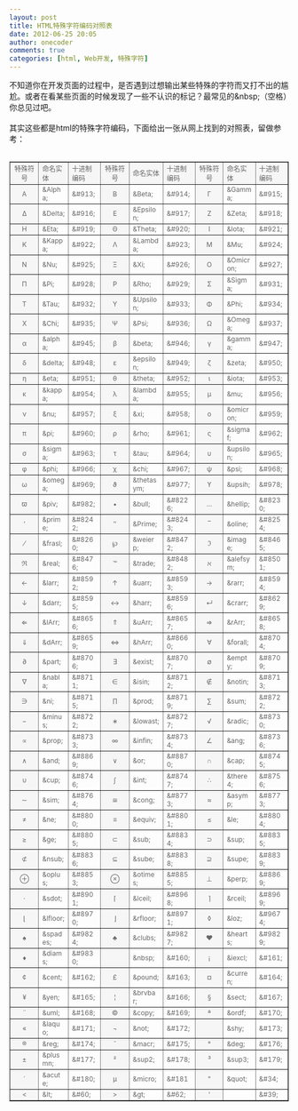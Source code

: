 ```yaml
---
layout: post
title: HTML特殊字符编码对照表
date: 2012-06-25 20:05
author: onecoder
comments: true
categories: [html, Web开发, 特殊字符]
---
```

不知道你在开发页面的过程中，是否遇到过想输出某些特殊的字符而又打不出的尴尬。或者在看某些页面的时候发现了一些不认识的标记？最常见的&amp;nbsp;（空格）你总见过吧。<br />
<br />
其实这些都是html的特殊字符编码，下面给出一张从网上找到的对照表，留做参考：<br />
<br />
<table align="center" border="1" bordercolordark="#FFFFFF" cellpadding="2" cellspacing="1" style="color: rgb(102, 102, 102); font-size: 12px; " width="100%">
	<tbody>
		<tr height="26">
			<td align="center" bgcolor="#F6F6F6" style="word-break: break-all; ">
				特殊符号</td>
			<td bgcolor="#F6F6F6" style="word-break: break-all; ">
				命名实体</td>
			<td bgcolor="#F6F6F6" style="word-break: break-all; ">
				十进制编码</td>
			<td align="center" bgcolor="#F6F6F6" style="word-break: break-all; ">
				特殊符号</td>
			<td bgcolor="#F6F6F6" style="word-break: break-all; ">
				命名实体</td>
			<td bgcolor="#F6F6F6" style="word-break: break-all; ">
				十进制编码</td>
			<td align="center" bgcolor="#F6F6F6" style="word-break: break-all; ">
				特殊符号</td>
			<td bgcolor="#F6F6F6" style="word-break: break-all; ">
				命名实体</td>
			<td bgcolor="#F6F6F6" style="word-break: break-all; ">
				十进制编码</td>
		</tr>
		<tr>
			<td align="center" bgcolor="#F6F6F6" style="word-break: break-all; ">
				&Alpha;</td>
			<td style="word-break: break-all; ">
				&amp;Alpha;</td>
			<td style="word-break: break-all; ">
				&amp;#913;</td>
			<td align="center" bgcolor="#F6F6F6" style="word-break: break-all; ">
				&Beta;</td>
			<td style="word-break: break-all; ">
				&amp;Beta;</td>
			<td style="word-break: break-all; ">
				&amp;#914;</td>
			<td align="center" bgcolor="#F6F6F6" style="word-break: break-all; ">
				&Gamma;</td>
			<td style="word-break: break-all; ">
				&amp;Gamma;</td>
			<td style="word-break: break-all; ">
				&amp;#915;</td>
		</tr>
		<tr>
			<td align="center" bgcolor="#F6F6F6" style="word-break: break-all; ">
				&Delta;</td>
			<td style="word-break: break-all; ">
				&amp;Delta;</td>
			<td style="word-break: break-all; ">
				&amp;#916;</td>
			<td align="center" bgcolor="#F6F6F6" style="word-break: break-all; ">
				&Epsilon;</td>
			<td style="word-break: break-all; ">
				&amp;Epsilon;</td>
			<td style="word-break: break-all; ">
				&amp;#917;</td>
			<td align="center" bgcolor="#F6F6F6" style="word-break: break-all; ">
				&Zeta;</td>
			<td style="word-break: break-all; ">
				&amp;Zeta;</td>
			<td style="word-break: break-all; ">
				&amp;#918;</td>
		</tr>
		<tr>
			<td align="center" bgcolor="#F6F6F6" style="word-break: break-all; ">
				&Eta;</td>
			<td style="word-break: break-all; ">
				&amp;Eta;</td>
			<td style="word-break: break-all; ">
				&amp;#919;</td>
			<td align="center" bgcolor="#F6F6F6" style="word-break: break-all; ">
				&Theta;</td>
			<td style="word-break: break-all; ">
				&amp;Theta;</td>
			<td style="word-break: break-all; ">
				&amp;#920;</td>
			<td align="center" bgcolor="#F6F6F6" style="word-break: break-all; ">
				&Iota;</td>
			<td style="word-break: break-all; ">
				&amp;Iota;</td>
			<td style="word-break: break-all; ">
				&amp;#921;</td>
		</tr>
		<tr>
			<td align="center" bgcolor="#F6F6F6" style="word-break: break-all; ">
				&Kappa;</td>
			<td style="word-break: break-all; ">
				&amp;Kappa;</td>
			<td style="word-break: break-all; ">
				&amp;#922;</td>
			<td align="center" bgcolor="#F6F6F6" style="word-break: break-all; ">
				&Lambda;</td>
			<td style="word-break: break-all; ">
				&amp;Lambda;</td>
			<td style="word-break: break-all; ">
				&amp;#923;</td>
			<td align="center" bgcolor="#F6F6F6" style="word-break: break-all; ">
				&Mu;</td>
			<td style="word-break: break-all; ">
				&amp;Mu;</td>
			<td style="word-break: break-all; ">
				&amp;#924;</td>
		</tr>
		<tr>
			<td align="center" bgcolor="#F6F6F6" style="word-break: break-all; ">
				&Nu;</td>
			<td style="word-break: break-all; ">
				&amp;Nu;</td>
			<td style="word-break: break-all; ">
				&amp;#925;</td>
			<td align="center" bgcolor="#F6F6F6" style="word-break: break-all; ">
				&Xi;</td>
			<td style="word-break: break-all; ">
				&amp;Xi;</td>
			<td style="word-break: break-all; ">
				&amp;#926;</td>
			<td align="center" bgcolor="#F6F6F6" style="word-break: break-all; ">
				&Omicron;</td>
			<td style="word-break: break-all; ">
				&amp;Omicron;</td>
			<td style="word-break: break-all; ">
				&amp;#927;</td>
		</tr>
		<tr>
			<td align="center" bgcolor="#F6F6F6" style="word-break: break-all; ">
				&Pi;</td>
			<td style="word-break: break-all; ">
				&amp;Pi;</td>
			<td style="word-break: break-all; ">
				&amp;#928;</td>
			<td align="center" bgcolor="#F6F6F6" style="word-break: break-all; ">
				&Rho;</td>
			<td style="word-break: break-all; ">
				&amp;Rho;</td>
			<td style="word-break: break-all; ">
				&amp;#929;</td>
			<td align="center" bgcolor="#F6F6F6" style="word-break: break-all; ">
				&Sigma;</td>
			<td style="word-break: break-all; ">
				&amp;Sigma;</td>
			<td style="word-break: break-all; ">
				&amp;#931;</td>
		</tr>
		<tr>
			<td align="center" bgcolor="#F6F6F6" style="word-break: break-all; ">
				&Tau;</td>
			<td style="word-break: break-all; ">
				&amp;Tau;</td>
			<td style="word-break: break-all; ">
				&amp;#932;</td>
			<td align="center" bgcolor="#F6F6F6" style="word-break: break-all; ">
				&Upsilon;</td>
			<td style="word-break: break-all; ">
				&amp;Upsilon;</td>
			<td style="word-break: break-all; ">
				&amp;#933;</td>
			<td align="center" bgcolor="#F6F6F6" style="word-break: break-all; ">
				&Phi;</td>
			<td style="word-break: break-all; ">
				&amp;Phi;</td>
			<td style="word-break: break-all; ">
				&amp;#934;</td>
		</tr>
		<tr>
			<td align="center" bgcolor="#F6F6F6" style="word-break: break-all; ">
				&Chi;</td>
			<td style="word-break: break-all; ">
				&amp;Chi;</td>
			<td style="word-break: break-all; ">
				&amp;#935;</td>
			<td align="center" bgcolor="#F6F6F6" style="word-break: break-all; ">
				&Psi;</td>
			<td style="word-break: break-all; ">
				&amp;Psi;</td>
			<td style="word-break: break-all; ">
				&amp;#936;</td>
			<td align="center" bgcolor="#F6F6F6" style="word-break: break-all; ">
				&Omega;</td>
			<td style="word-break: break-all; ">
				&amp;Omega;</td>
			<td style="word-break: break-all; ">
				&amp;#937;</td>
		</tr>
		<tr>
			<td align="center" bgcolor="#F6F6F6" style="word-break: break-all; ">
				&alpha;</td>
			<td style="word-break: break-all; ">
				&amp;alpha;</td>
			<td style="word-break: break-all; ">
				&amp;#945;</td>
			<td align="center" bgcolor="#F6F6F6" style="word-break: break-all; ">
				&beta;</td>
			<td style="word-break: break-all; ">
				&amp;beta;</td>
			<td style="word-break: break-all; ">
				&amp;#946;</td>
			<td align="center" bgcolor="#F6F6F6" style="word-break: break-all; ">
				&gamma;</td>
			<td style="word-break: break-all; ">
				&amp;gamma;</td>
			<td style="word-break: break-all; ">
				&amp;#947;</td>
		</tr>
		<tr>
			<td align="center" bgcolor="#F6F6F6" style="word-break: break-all; ">
				&delta;</td>
			<td style="word-break: break-all; ">
				&amp;delta;</td>
			<td style="word-break: break-all; ">
				&amp;#948;</td>
			<td align="center" bgcolor="#F6F6F6" style="word-break: break-all; ">
				&epsilon;</td>
			<td style="word-break: break-all; ">
				&amp;epsilon;</td>
			<td style="word-break: break-all; ">
				&amp;#949;</td>
			<td align="center" bgcolor="#F6F6F6" style="word-break: break-all; ">
				&zeta;</td>
			<td style="word-break: break-all; ">
				&amp;zeta;</td>
			<td style="word-break: break-all; ">
				&amp;#950;</td>
		</tr>
		<tr>
			<td align="center" bgcolor="#F6F6F6" style="word-break: break-all; ">
				&eta;</td>
			<td style="word-break: break-all; ">
				&amp;eta;</td>
			<td style="word-break: break-all; ">
				&amp;#951;</td>
			<td align="center" bgcolor="#F6F6F6" style="word-break: break-all; ">
				&theta;</td>
			<td style="word-break: break-all; ">
				&amp;theta;</td>
			<td style="word-break: break-all; ">
				&amp;#952;</td>
			<td align="center" bgcolor="#F6F6F6" style="word-break: break-all; ">
				&iota;</td>
			<td style="word-break: break-all; ">
				&amp;iota;</td>
			<td style="word-break: break-all; ">
				&amp;#953;</td>
		</tr>
		<tr>
			<td align="center" bgcolor="#F6F6F6" style="word-break: break-all; ">
				&kappa;</td>
			<td style="word-break: break-all; ">
				&amp;kappa;</td>
			<td style="word-break: break-all; ">
				&amp;#954;</td>
			<td align="center" bgcolor="#F6F6F6" style="word-break: break-all; ">
				&lambda;</td>
			<td style="word-break: break-all; ">
				&amp;lambda;</td>
			<td style="word-break: break-all; ">
				&amp;#955;</td>
			<td align="center" bgcolor="#F6F6F6" style="word-break: break-all; ">
				&mu;</td>
			<td style="word-break: break-all; ">
				&amp;mu;</td>
			<td style="word-break: break-all; ">
				&amp;#956;</td>
		</tr>
		<tr>
			<td align="center" bgcolor="#F6F6F6" style="word-break: break-all; ">
				&nu;</td>
			<td style="word-break: break-all; ">
				&amp;nu;</td>
			<td style="word-break: break-all; ">
				&amp;#957;</td>
			<td align="center" bgcolor="#F6F6F6" style="word-break: break-all; ">
				&xi;</td>
			<td style="word-break: break-all; ">
				&amp;xi;</td>
			<td style="word-break: break-all; ">
				&amp;#958;</td>
			<td align="center" bgcolor="#F6F6F6" style="word-break: break-all; ">
				&omicron;</td>
			<td style="word-break: break-all; ">
				&amp;omicron;</td>
			<td style="word-break: break-all; ">
				&amp;#959;</td>
		</tr>
		<tr>
			<td align="center" bgcolor="#F6F6F6" style="word-break: break-all; ">
				&pi;</td>
			<td style="word-break: break-all; ">
				&amp;pi;</td>
			<td style="word-break: break-all; ">
				&amp;#960;</td>
			<td align="center" bgcolor="#F6F6F6" style="word-break: break-all; ">
				&rho;</td>
			<td style="word-break: break-all; ">
				&amp;rho;</td>
			<td style="word-break: break-all; ">
				&amp;#961;</td>
			<td align="center" bgcolor="#F6F6F6" style="word-break: break-all; ">
				&sigmaf;</td>
			<td style="word-break: break-all; ">
				&amp;sigmaf;</td>
			<td style="word-break: break-all; ">
				&amp;#962;</td>
		</tr>
		<tr>
			<td align="center" bgcolor="#F6F6F6" style="word-break: break-all; ">
				&sigma;</td>
			<td style="word-break: break-all; ">
				&amp;sigma;</td>
			<td style="word-break: break-all; ">
				&amp;#963;</td>
			<td align="center" bgcolor="#F6F6F6" style="word-break: break-all; ">
				&tau;</td>
			<td style="word-break: break-all; ">
				&amp;tau;</td>
			<td style="word-break: break-all; ">
				&amp;#964;</td>
			<td align="center" bgcolor="#F6F6F6" style="word-break: break-all; ">
				&upsilon;</td>
			<td style="word-break: break-all; ">
				&amp;upsilon;</td>
			<td style="word-break: break-all; ">
				&amp;#965;</td>
		</tr>
		<tr>
			<td align="center" bgcolor="#F6F6F6" style="word-break: break-all; ">
				&phi;</td>
			<td style="word-break: break-all; ">
				&amp;phi;</td>
			<td style="word-break: break-all; ">
				&amp;#966;</td>
			<td align="center" bgcolor="#F6F6F6" style="word-break: break-all; ">
				&chi;</td>
			<td style="word-break: break-all; ">
				&amp;chi;</td>
			<td style="word-break: break-all; ">
				&amp;#967;</td>
			<td align="center" bgcolor="#F6F6F6" style="word-break: break-all; ">
				&psi;</td>
			<td style="word-break: break-all; ">
				&amp;psi;</td>
			<td style="word-break: break-all; ">
				&amp;#968;</td>
		</tr>
		<tr>
			<td align="center" bgcolor="#F6F6F6" style="word-break: break-all; ">
				&omega;</td>
			<td style="word-break: break-all; ">
				&amp;omega;</td>
			<td style="word-break: break-all; ">
				&amp;#969;</td>
			<td align="center" bgcolor="#F6F6F6" style="word-break: break-all; ">
				&thetasym;</td>
			<td style="word-break: break-all; ">
				&amp;thetasym;</td>
			<td style="word-break: break-all; ">
				&amp;#977;</td>
			<td align="center" bgcolor="#F6F6F6" style="word-break: break-all; ">
				&upsih;</td>
			<td style="word-break: break-all; ">
				&amp;upsih;</td>
			<td style="word-break: break-all; ">
				&amp;#978;</td>
		</tr>
		<tr>
			<td align="center" bgcolor="#F6F6F6" style="word-break: break-all; ">
				&piv;</td>
			<td style="word-break: break-all; ">
				&amp;piv;</td>
			<td style="word-break: break-all; ">
				&amp;#982;</td>
			<td align="center" bgcolor="#F6F6F6" style="word-break: break-all; ">
				&bull;</td>
			<td style="word-break: break-all; ">
				&amp;bull;</td>
			<td style="word-break: break-all; ">
				&amp;#8226;</td>
			<td align="center" bgcolor="#F6F6F6" style="word-break: break-all; ">
				&hellip;</td>
			<td style="word-break: break-all; ">
				&amp;hellip;</td>
			<td style="word-break: break-all; ">
				&amp;#8230;</td>
		</tr>
		<tr>
			<td align="center" bgcolor="#F6F6F6" style="word-break: break-all; ">
				&prime;</td>
			<td style="word-break: break-all; ">
				&amp;prime;</td>
			<td style="word-break: break-all; ">
				&amp;#8242;</td>
			<td align="center" bgcolor="#F6F6F6" style="word-break: break-all; ">
				&Prime;</td>
			<td style="word-break: break-all; ">
				&amp;Prime;</td>
			<td style="word-break: break-all; ">
				&amp;#8243;</td>
			<td align="center" bgcolor="#F6F6F6" style="word-break: break-all; ">
				&oline;</td>
			<td style="word-break: break-all; ">
				&amp;oline;</td>
			<td style="word-break: break-all; ">
				&amp;#8254;</td>
		</tr>
		<tr>
			<td align="center" bgcolor="#F6F6F6" style="word-break: break-all; ">
				&frasl;</td>
			<td style="word-break: break-all; ">
				&amp;frasl;</td>
			<td style="word-break: break-all; ">
				&amp;#8260;</td>
			<td align="center" bgcolor="#F6F6F6" style="word-break: break-all; ">
				&weierp;</td>
			<td style="word-break: break-all; ">
				&amp;weierp;</td>
			<td style="word-break: break-all; ">
				&amp;#8472;</td>
			<td align="center" bgcolor="#F6F6F6" style="word-break: break-all; ">
				&image;</td>
			<td style="word-break: break-all; ">
				&amp;image;</td>
			<td style="word-break: break-all; ">
				&amp;#8465;</td>
		</tr>
		<tr>
			<td align="center" bgcolor="#F6F6F6" style="word-break: break-all; ">
				&real;</td>
			<td style="word-break: break-all; ">
				&amp;real;</td>
			<td style="word-break: break-all; ">
				&amp;#8476;</td>
			<td align="center" bgcolor="#F6F6F6" style="word-break: break-all; ">
				&trade;</td>
			<td style="word-break: break-all; ">
				&amp;trade;</td>
			<td style="word-break: break-all; ">
				&amp;#8482;</td>
			<td align="center" bgcolor="#F6F6F6" style="word-break: break-all; ">
				&alefsym;</td>
			<td style="word-break: break-all; ">
				&amp;alefsym;</td>
			<td style="word-break: break-all; ">
				&amp;#8501;</td>
		</tr>
		<tr>
			<td align="center" bgcolor="#F6F6F6" style="word-break: break-all; ">
				&larr;</td>
			<td style="word-break: break-all; ">
				&amp;larr;</td>
			<td style="word-break: break-all; ">
				&amp;#8592;</td>
			<td align="center" bgcolor="#F6F6F6" style="word-break: break-all; ">
				&uarr;</td>
			<td style="word-break: break-all; ">
				&amp;uarr;</td>
			<td style="word-break: break-all; ">
				&amp;#8593;</td>
			<td align="center" bgcolor="#F6F6F6" style="word-break: break-all; ">
				&rarr;</td>
			<td style="word-break: break-all; ">
				&amp;rarr;</td>
			<td style="word-break: break-all; ">
				&amp;#8594;</td>
		</tr>
		<tr>
			<td align="center" bgcolor="#F6F6F6" style="word-break: break-all; ">
				&darr;</td>
			<td style="word-break: break-all; ">
				&amp;darr;</td>
			<td style="word-break: break-all; ">
				&amp;#8595;</td>
			<td align="center" bgcolor="#F6F6F6" style="word-break: break-all; ">
				&harr;</td>
			<td style="word-break: break-all; ">
				&amp;harr;</td>
			<td style="word-break: break-all; ">
				&amp;#8596;</td>
			<td align="center" bgcolor="#F6F6F6" style="word-break: break-all; ">
				&crarr;</td>
			<td style="word-break: break-all; ">
				&amp;crarr;</td>
			<td style="word-break: break-all; ">
				&amp;#8629;</td>
		</tr>
		<tr>
			<td align="center" bgcolor="#F6F6F6" style="word-break: break-all; ">
				&lArr;</td>
			<td style="word-break: break-all; ">
				&amp;lArr;</td>
			<td style="word-break: break-all; ">
				&amp;#8656;</td>
			<td align="center" bgcolor="#F6F6F6" style="word-break: break-all; ">
				&uArr;</td>
			<td style="word-break: break-all; ">
				&amp;uArr;</td>
			<td style="word-break: break-all; ">
				&amp;#8657;</td>
			<td align="center" bgcolor="#F6F6F6" style="word-break: break-all; ">
				&rArr;</td>
			<td style="word-break: break-all; ">
				&amp;rArr;</td>
			<td style="word-break: break-all; ">
				&amp;#8658;</td>
		</tr>
		<tr>
			<td align="center" bgcolor="#F6F6F6" style="word-break: break-all; ">
				&dArr;</td>
			<td style="word-break: break-all; ">
				&amp;dArr;</td>
			<td style="word-break: break-all; ">
				&amp;#8659;</td>
			<td align="center" bgcolor="#F6F6F6" style="word-break: break-all; ">
				&hArr;</td>
			<td style="word-break: break-all; ">
				&amp;hArr;</td>
			<td style="word-break: break-all; ">
				&amp;#8660;</td>
			<td align="center" bgcolor="#F6F6F6" style="word-break: break-all; ">
				&forall;</td>
			<td style="word-break: break-all; ">
				&amp;forall;</td>
			<td style="word-break: break-all; ">
				&amp;#8704;</td>
		</tr>
		<tr>
			<td align="center" bgcolor="#F6F6F6" style="word-break: break-all; ">
				&part;</td>
			<td style="word-break: break-all; ">
				&amp;part;</td>
			<td style="word-break: break-all; ">
				&amp;#8706;</td>
			<td align="center" bgcolor="#F6F6F6" style="word-break: break-all; ">
				&exist;</td>
			<td style="word-break: break-all; ">
				&amp;exist;</td>
			<td style="word-break: break-all; ">
				&amp;#8707;</td>
			<td align="center" bgcolor="#F6F6F6" style="word-break: break-all; ">
				&empty;</td>
			<td style="word-break: break-all; ">
				&amp;empty;</td>
			<td style="word-break: break-all; ">
				&amp;#8709;</td>
		</tr>
		<tr>
			<td align="center" bgcolor="#F6F6F6" style="word-break: break-all; ">
				&nabla;</td>
			<td style="word-break: break-all; ">
				&amp;nabla;</td>
			<td style="word-break: break-all; ">
				&amp;#8711;</td>
			<td align="center" bgcolor="#F6F6F6" style="word-break: break-all; ">
				&isin;</td>
			<td style="word-break: break-all; ">
				&amp;isin;</td>
			<td style="word-break: break-all; ">
				&amp;#8712;</td>
			<td align="center" bgcolor="#F6F6F6" style="word-break: break-all; ">
				&notin;</td>
			<td style="word-break: break-all; ">
				&amp;notin;</td>
			<td style="word-break: break-all; ">
				&amp;#8713;</td>
		</tr>
		<tr>
			<td align="center" bgcolor="#F6F6F6" style="word-break: break-all; ">
				&ni;</td>
			<td style="word-break: break-all; ">
				&amp;ni;</td>
			<td style="word-break: break-all; ">
				&amp;#8715;</td>
			<td align="center" bgcolor="#F6F6F6" style="word-break: break-all; ">
				&prod;</td>
			<td style="word-break: break-all; ">
				&amp;prod;</td>
			<td style="word-break: break-all; ">
				&amp;#8719;</td>
			<td align="center" bgcolor="#F6F6F6" style="word-break: break-all; ">
				&sum;</td>
			<td style="word-break: break-all; ">
				&amp;sum;</td>
			<td style="word-break: break-all; ">
				&amp;#8722;</td>
		</tr>
		<tr>
			<td align="center" bgcolor="#F6F6F6" style="word-break: break-all; ">
				&minus;</td>
			<td style="word-break: break-all; ">
				&amp;minus;</td>
			<td style="word-break: break-all; ">
				&amp;#8722;</td>
			<td align="center" bgcolor="#F6F6F6" style="word-break: break-all; ">
				&lowast;</td>
			<td style="word-break: break-all; ">
				&amp;lowast;</td>
			<td style="word-break: break-all; ">
				&amp;#8727;</td>
			<td align="center" bgcolor="#F6F6F6" style="word-break: break-all; ">
				&radic;</td>
			<td style="word-break: break-all; ">
				&amp;radic;</td>
			<td style="word-break: break-all; ">
				&amp;#8730;</td>
		</tr>
		<tr>
			<td align="center" bgcolor="#F6F6F6" style="word-break: break-all; ">
				&prop;</td>
			<td style="word-break: break-all; ">
				&amp;prop;</td>
			<td style="word-break: break-all; ">
				&amp;#8733;</td>
			<td align="center" bgcolor="#F6F6F6" style="word-break: break-all; ">
				&infin;</td>
			<td style="word-break: break-all; ">
				&amp;infin;</td>
			<td style="word-break: break-all; ">
				&amp;#8734;</td>
			<td align="center" bgcolor="#F6F6F6" style="word-break: break-all; ">
				&ang;</td>
			<td style="word-break: break-all; ">
				&amp;ang;</td>
			<td style="word-break: break-all; ">
				&amp;#8736;</td>
		</tr>
		<tr>
			<td align="center" bgcolor="#F6F6F6" style="word-break: break-all; ">
				&and;</td>
			<td style="word-break: break-all; ">
				&amp;and;</td>
			<td style="word-break: break-all; ">
				&amp;#8869;</td>
			<td align="center" bgcolor="#F6F6F6" style="word-break: break-all; ">
				&or;</td>
			<td style="word-break: break-all; ">
				&amp;or;</td>
			<td style="word-break: break-all; ">
				&amp;#8870;</td>
			<td align="center" bgcolor="#F6F6F6" style="word-break: break-all; ">
				&cap;</td>
			<td style="word-break: break-all; ">
				&amp;cap;</td>
			<td style="word-break: break-all; ">
				&amp;#8745;</td>
		</tr>
		<tr>
			<td align="center" bgcolor="#F6F6F6" style="word-break: break-all; ">
				&cup;</td>
			<td style="word-break: break-all; ">
				&amp;cup;</td>
			<td style="word-break: break-all; ">
				&amp;#8746;</td>
			<td align="center" bgcolor="#F6F6F6" style="word-break: break-all; ">
				&int;</td>
			<td style="word-break: break-all; ">
				&amp;int;</td>
			<td style="word-break: break-all; ">
				&amp;#8747;</td>
			<td align="center" bgcolor="#F6F6F6" style="word-break: break-all; ">
				&there4;</td>
			<td style="word-break: break-all; ">
				&amp;there4;</td>
			<td style="word-break: break-all; ">
				&amp;#8756;</td>
		</tr>
		<tr>
			<td align="center" bgcolor="#F6F6F6" style="word-break: break-all; ">
				&sim;</td>
			<td style="word-break: break-all; ">
				&amp;sim;</td>
			<td style="word-break: break-all; ">
				&amp;#8764;</td>
			<td align="center" bgcolor="#F6F6F6" style="word-break: break-all; ">
				&cong;</td>
			<td style="word-break: break-all; ">
				&amp;cong;</td>
			<td style="word-break: break-all; ">
				&amp;#8773;</td>
			<td align="center" bgcolor="#F6F6F6" style="word-break: break-all; ">
				&asymp;</td>
			<td style="word-break: break-all; ">
				&amp;asymp;</td>
			<td style="word-break: break-all; ">
				&amp;#8773;</td>
		</tr>
		<tr>
			<td align="center" bgcolor="#F6F6F6" style="word-break: break-all; ">
				&ne;</td>
			<td style="word-break: break-all; ">
				&amp;ne;</td>
			<td style="word-break: break-all; ">
				&amp;#8800;</td>
			<td align="center" bgcolor="#F6F6F6" style="word-break: break-all; ">
				&equiv;</td>
			<td style="word-break: break-all; ">
				&amp;equiv;</td>
			<td style="word-break: break-all; ">
				&amp;#8801;</td>
			<td align="center" bgcolor="#F6F6F6" style="word-break: break-all; ">
				&le;</td>
			<td style="word-break: break-all; ">
				&amp;le;</td>
			<td style="word-break: break-all; ">
				&amp;#8804;</td>
		</tr>
		<tr>
			<td align="center" bgcolor="#F6F6F6" style="word-break: break-all; ">
				&ge;</td>
			<td style="word-break: break-all; ">
				&amp;ge;</td>
			<td style="word-break: break-all; ">
				&amp;#8805;</td>
			<td align="center" bgcolor="#F6F6F6" style="word-break: break-all; ">
				&sub;</td>
			<td style="word-break: break-all; ">
				&amp;sub;</td>
			<td style="word-break: break-all; ">
				&amp;#8834;</td>
			<td align="center" bgcolor="#F6F6F6" style="word-break: break-all; ">
				&sup;</td>
			<td style="word-break: break-all; ">
				&amp;sup;</td>
			<td style="word-break: break-all; ">
				&amp;#8835;</td>
		</tr>
		<tr>
			<td align="center" bgcolor="#F6F6F6" style="word-break: break-all; ">
				&nsub;</td>
			<td style="word-break: break-all; ">
				&amp;nsub;</td>
			<td style="word-break: break-all; ">
				&amp;#8836;</td>
			<td align="center" bgcolor="#F6F6F6" style="word-break: break-all; ">
				&sube;</td>
			<td style="word-break: break-all; ">
				&amp;sube;</td>
			<td style="word-break: break-all; ">
				&amp;#8838;</td>
			<td align="center" bgcolor="#F6F6F6" style="word-break: break-all; ">
				&supe;</td>
			<td style="word-break: break-all; ">
				&amp;supe;</td>
			<td style="word-break: break-all; ">
				&amp;#8839;</td>
		</tr>
		<tr>
			<td align="center" bgcolor="#F6F6F6" style="word-break: break-all; ">
				&oplus;</td>
			<td style="word-break: break-all; ">
				&amp;oplus;</td>
			<td style="word-break: break-all; ">
				&amp;#8853;</td>
			<td align="center" bgcolor="#F6F6F6" style="word-break: break-all; ">
				&otimes;</td>
			<td style="word-break: break-all; ">
				&amp;otimes;</td>
			<td style="word-break: break-all; ">
				&amp;#8855;</td>
			<td align="center" bgcolor="#F6F6F6" style="word-break: break-all; ">
				&perp;</td>
			<td style="word-break: break-all; ">
				&amp;perp;</td>
			<td style="word-break: break-all; ">
				&amp;#8869;</td>
		</tr>
		<tr>
			<td align="center" bgcolor="#F6F6F6" style="word-break: break-all; ">
				&sdot;</td>
			<td style="word-break: break-all; ">
				&amp;sdot;</td>
			<td style="word-break: break-all; ">
				&amp;#8901;</td>
			<td align="center" bgcolor="#F6F6F6" style="word-break: break-all; ">
				&lceil;</td>
			<td style="word-break: break-all; ">
				&amp;lceil;</td>
			<td style="word-break: break-all; ">
				&amp;#8968;</td>
			<td align="center" bgcolor="#F6F6F6" style="word-break: break-all; ">
				&rceil;</td>
			<td style="word-break: break-all; ">
				&amp;rceil;</td>
			<td style="word-break: break-all; ">
				&amp;#8969;</td>
		</tr>
		<tr>
			<td align="center" bgcolor="#F6F6F6" style="word-break: break-all; ">
				&lfloor;</td>
			<td style="word-break: break-all; ">
				&amp;lfloor;</td>
			<td style="word-break: break-all; ">
				&amp;#8970;</td>
			<td align="center" bgcolor="#F6F6F6" style="word-break: break-all; ">
				&rfloor;</td>
			<td style="word-break: break-all; ">
				&amp;rfloor;</td>
			<td style="word-break: break-all; ">
				&amp;#8971;</td>
			<td align="center" bgcolor="#F6F6F6" style="word-break: break-all; ">
				&loz;</td>
			<td style="word-break: break-all; ">
				&amp;loz;</td>
			<td style="word-break: break-all; ">
				&amp;#9674;</td>
		</tr>
		<tr>
			<td align="center" bgcolor="#F6F6F6" style="word-break: break-all; ">
				&spades;</td>
			<td style="word-break: break-all; ">
				&amp;spades;</td>
			<td style="word-break: break-all; ">
				&amp;#9824;</td>
			<td align="center" bgcolor="#F6F6F6" style="word-break: break-all; ">
				&clubs;</td>
			<td style="word-break: break-all; ">
				&amp;clubs;</td>
			<td style="word-break: break-all; ">
				&amp;#9827;</td>
			<td align="center" bgcolor="#F6F6F6" style="word-break: break-all; ">
				&hearts;</td>
			<td style="word-break: break-all; ">
				&amp;hearts;</td>
			<td style="word-break: break-all; ">
				&amp;#9829;</td>
		</tr>
		<tr>
			<td align="center" bgcolor="#F6F6F6" style="word-break: break-all; ">
				&diams;</td>
			<td style="word-break: break-all; ">
				&amp;diams;</td>
			<td style="word-break: break-all; ">
				&amp;#9830;</td>
			<td align="center" bgcolor="#F6F6F6" style="word-break: break-all; ">
				&nbsp;</td>
			<td style="word-break: break-all; ">
				&amp;nbsp;</td>
			<td style="word-break: break-all; ">
				&amp;#160;</td>
			<td align="center" bgcolor="#F6F6F6" style="word-break: break-all; ">
				&iexcl;</td>
			<td style="word-break: break-all; ">
				&amp;iexcl;</td>
			<td style="word-break: break-all; ">
				&amp;#161;</td>
		</tr>
		<tr>
			<td align="center" bgcolor="#F6F6F6" style="word-break: break-all; ">
				&cent;</td>
			<td style="word-break: break-all; ">
				&amp;cent;</td>
			<td style="word-break: break-all; ">
				&amp;#162;</td>
			<td align="center" bgcolor="#F6F6F6" style="word-break: break-all; ">
				&pound;</td>
			<td style="word-break: break-all; ">
				&amp;pound;</td>
			<td style="word-break: break-all; ">
				&amp;#163;</td>
			<td align="center" bgcolor="#F6F6F6" style="word-break: break-all; ">
				&curren;</td>
			<td style="word-break: break-all; ">
				&amp;curren;</td>
			<td style="word-break: break-all; ">
				&amp;#164;</td>
		</tr>
		<tr>
			<td align="center" bgcolor="#F6F6F6" style="word-break: break-all; ">
				&yen;</td>
			<td style="word-break: break-all; ">
				&amp;yen;</td>
			<td style="word-break: break-all; ">
				&amp;#165;</td>
			<td align="center" bgcolor="#F6F6F6" style="word-break: break-all; ">
				&brvbar;</td>
			<td style="word-break: break-all; ">
				&amp;brvbar;</td>
			<td style="word-break: break-all; ">
				&amp;#166;</td>
			<td align="center" bgcolor="#F6F6F6" style="word-break: break-all; ">
				&sect;</td>
			<td style="word-break: break-all; ">
				&amp;sect;</td>
			<td style="word-break: break-all; ">
				&amp;#167;</td>
		</tr>
		<tr>
			<td align="center" bgcolor="#F6F6F6" style="word-break: break-all; ">
				&uml;</td>
			<td style="word-break: break-all; ">
				&amp;uml;</td>
			<td style="word-break: break-all; ">
				&amp;#168;</td>
			<td align="center" bgcolor="#F6F6F6" style="word-break: break-all; ">
				&copy;</td>
			<td style="word-break: break-all; ">
				&amp;copy;</td>
			<td style="word-break: break-all; ">
				&amp;#169;</td>
			<td align="center" bgcolor="#F6F6F6" style="word-break: break-all; ">
				&ordf;</td>
			<td style="word-break: break-all; ">
				&amp;ordf;</td>
			<td style="word-break: break-all; ">
				&amp;#170;</td>
		</tr>
		<tr>
			<td align="center" bgcolor="#F6F6F6" style="word-break: break-all; ">
				&laquo;</td>
			<td style="word-break: break-all; ">
				&amp;laquo;</td>
			<td style="word-break: break-all; ">
				&amp;#171;</td>
			<td align="center" bgcolor="#F6F6F6" style="word-break: break-all; ">
				&not;</td>
			<td style="word-break: break-all; ">
				&amp;not;</td>
			<td style="word-break: break-all; ">
				&amp;#172;</td>
			<td align="center" bgcolor="#F6F6F6" style="word-break: break-all; ">
				&nbsp;</td>
			<td style="word-break: break-all; ">
				&amp;shy;</td>
			<td style="word-break: break-all; ">
				&amp;#173;</td>
		</tr>
		<tr>
			<td align="center" bgcolor="#F6F6F6" style="word-break: break-all; ">
				&reg;</td>
			<td style="word-break: break-all; ">
				&amp;reg;</td>
			<td style="word-break: break-all; ">
				&amp;#174;</td>
			<td align="center" bgcolor="#F6F6F6" style="word-break: break-all; ">
				&macr;</td>
			<td style="word-break: break-all; ">
				&amp;macr;</td>
			<td style="word-break: break-all; ">
				&amp;#175;</td>
			<td align="center" bgcolor="#F6F6F6" style="word-break: break-all; ">
				&deg;</td>
			<td style="word-break: break-all; ">
				&amp;deg;</td>
			<td style="word-break: break-all; ">
				&amp;#176;</td>
		</tr>
		<tr>
			<td align="center" bgcolor="#F6F6F6" style="word-break: break-all; ">
				&plusmn;</td>
			<td style="word-break: break-all; ">
				&amp;plusmn;</td>
			<td style="word-break: break-all; ">
				&amp;#177;</td>
			<td align="center" bgcolor="#F6F6F6" style="word-break: break-all; ">
				&sup2;</td>
			<td style="word-break: break-all; ">
				&amp;sup2;</td>
			<td style="word-break: break-all; ">
				&amp;#178;</td>
			<td align="center" bgcolor="#F6F6F6" style="word-break: break-all; ">
				&sup3;</td>
			<td style="word-break: break-all; ">
				&amp;sup3;</td>
			<td style="word-break: break-all; ">
				&amp;#179;</td>
		</tr>
		<tr>
			<td align="center" bgcolor="#F6F6F6" style="word-break: break-all; ">
				&acute;</td>
			<td style="word-break: break-all; ">
				&amp;acute;</td>
			<td style="word-break: break-all; ">
				&amp;#180;</td>
			<td align="center" bgcolor="#F6F6F6" style="word-break: break-all; ">
				&micro;</td>
			<td style="word-break: break-all; ">
				&amp;micro;</td>
			<td style="word-break: break-all; ">
				&amp;#181</td>
			<td align="center" bgcolor="#F6F6F6" style="word-break: break-all; ">
				&quot;</td>
			<td style="word-break: break-all; ">
				&amp;quot;</td>
			<td style="word-break: break-all; ">
				&amp;#34;</td>
		</tr>
		<tr>
			<td align="center" bgcolor="#F6F6F6" style="word-break: break-all; ">
				&lt;</td>
			<td style="word-break: break-all; ">
				&amp;lt;</td>
			<td style="word-break: break-all; ">
				&amp;#60;</td>
			<td align="center" bgcolor="#F6F6F6" style="word-break: break-all; ">
				&gt;</td>
			<td style="word-break: break-all; ">
				&amp;gt;</td>
			<td style="word-break: break-all; ">
				&amp;#62;</td>
			<td align="center" bgcolor="#F6F6F6" style="word-break: break-all; ">
				&#39;</td>
			<td style="word-break: break-all; ">
				&nbsp;</td>
			<td style="word-break: break-all; ">
				&amp;#39;</td>
		</tr>
	</tbody>
</table>

